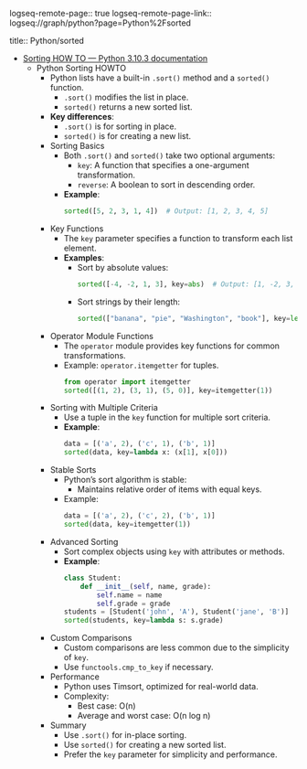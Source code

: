 logseq-remote-page:: true
logseq-remote-page-link:: logseq://graph/python?page=Python%2Fsorted

title:: Python/sorted

- [Sorting HOW TO — Python 3.10.3 documentation](https://docs.python.org/3/howto/sorting.html)
	- Python Sorting HOWTO
		- Python lists have a built-in `.sort()` method and a `sorted()` function.
			- `.sort()` modifies the list in place.
			- `sorted()` returns a new sorted list.
		- **Key differences**:
			- `.sort()` is for sorting in place.
			- `sorted()` is for creating a new list.
		- Sorting Basics
			- Both `.sort()` and `sorted()` take two optional arguments:
				- `key`: A function that specifies a one-argument transformation.
				- `reverse`: A boolean to sort in descending order.
			- **Example**:
			  ~~~python
			  sorted([5, 2, 3, 1, 4])  # Output: [1, 2, 3, 4, 5]
			  ~~~
		- Key Functions
			- The `key` parameter specifies a function to transform each list element.
			- **Examples**:
				- Sort by absolute values:
				  ~~~python
				  sorted([-4, -2, 1, 3], key=abs)  # Output: [1, -2, 3, -4]
				  ~~~
				- Sort strings by their length:
				  ~~~python
				  sorted(["banana", "pie", "Washington", "book"], key=len)
				  ~~~
		- Operator Module Functions
			- The `operator` module provides key functions for common transformations.
			- Example: `operator.itemgetter` for tuples.
			  ~~~python
			  from operator import itemgetter
			  sorted([(1, 2), (3, 1), (5, 0)], key=itemgetter(1))
			  ~~~
		- Sorting with Multiple Criteria
			- Use a tuple in the `key` function for multiple sort criteria.
			- **Example**:
			  ~~~python
			  data = [('a', 2), ('c', 1), ('b', 1)]
			  sorted(data, key=lambda x: (x[1], x[0]))
			  ~~~
		- Stable Sorts
			- Python’s sort algorithm is stable:
				- Maintains relative order of items with equal keys.
			- Example:
			  ~~~python
			  data = [('a', 2), ('c', 2), ('b', 1)]
			  sorted(data, key=itemgetter(1))
			  ~~~
		- Advanced Sorting
			- Sort complex objects using `key` with attributes or methods.
			- **Example**:
			  ~~~python
			  class Student:
			      def __init__(self, name, grade):
			          self.name = name
			          self.grade = grade
			  students = [Student('john', 'A'), Student('jane', 'B')]
			  sorted(students, key=lambda s: s.grade)
			  ~~~
		- Custom Comparisons
			- Custom comparisons are less common due to the simplicity of `key`.
			- Use `functools.cmp_to_key` if necessary.
		- Performance
			- Python uses Timsort, optimized for real-world data.
			- Complexity:
				- Best case: O(n)
				- Average and worst case: O(n log n)
		- Summary
			- Use `.sort()` for in-place sorting.
			- Use `sorted()` for creating a new sorted list.
			- Prefer the `key` parameter for simplicity and performance.